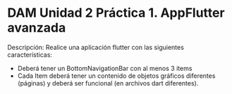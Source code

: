 # DAM Unidad 2 Práctica 1. AppFlutter avanzada

Descripción:
Realice una aplicación flutter con las siguientes características:
- Deberá tener un BottomNavigationBar con al menos 3 items
- Cada Item deberá tener un contenido de objetos gráficos diferentes (páginas) y deberá ser funcional (en archivos dart diferentes).
